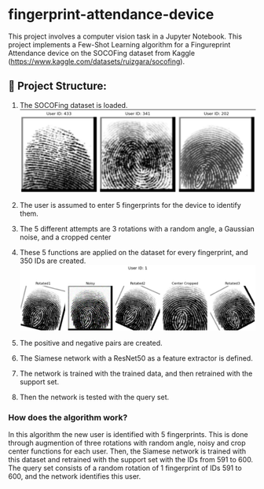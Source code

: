 # fingerprint-attendance-device

This project involves a computer vision task in a Jupyter Notebook. This project implements a Few-Shot Learning algorithm for a Fingureprint Attendance device on the SOCOFing dataset from Kaggle (https://www.kaggle.com/datasets/ruizgara/socofing).

## 📁 Project Structure:

1. The SOCOFing dataset is loaded.
![Examples](https://github.com/PariyaKhalili/fingerprint-attendance-device/blob/main/images/image%201.jpg)

2. The user is assumed to enter 5 fingerprints for the device to identify them.
3. The 5 different attempts are 3 rotations with a random angle, a Gaussian noise, and a cropped center
4. These 5 functions are applied on the dataset for every fingerprint, and 350 IDs are created.
![Examples](https://github.com/PariyaKhalili/fingerprint-attendance-device/blob/main/images/image%202.jpg)

5. The positive and negative pairs are created.
6. The Siamese network with a ResNet50 as a feature extractor is defined.
7. The network is trained with the trained data, and then retrained with the support set.
8. Then the network is tested with the query set.

### How does the algorithm work?
In this algorithm the new user is identified with 5 fingerprints. This is done through augmention of three rotations with random angle, noisy and crop center functions for each user.
Then, the Siamese network is trained with this dataset and retrained with the support set with the IDs from 591 to 600.
The query set consists of a random rotation of 1 fingerprint of IDs 591 to 600, and the network identifies this user.


